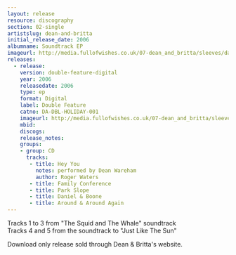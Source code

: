 ```yaml
---
layout: release
resource: discography
section: 02-single
artistslug: dean-and-britta
initial_release_date: 2006
albumname: Soundtrack EP
imageurl: http://media.fullofwishes.co.uk/07-dean_and_britta/sleeves/dab_soundtrack.jpg
releases:
  - release: 
    version: double-feature-digital
    year: 2006
    releasedate: 2006
    type: ep
    format: Digital
    label: Double Feature
    catno: DA-DBL-HOLIDAY-001
    imageurl: http://media.fullofwishes.co.uk/07-dean_and_britta/sleeves/dab_soundtrack.jpg
    mbid: 
    discogs: 
    release_notes:
    groups:
    - group: CD
      tracks:
       - title: Hey You 
         notes: performed by Dean Wareham
         author: Roger Waters
       - title: Family Conference
       - title: Park Slope
       - title: Daniel & Boone
       - title: Around & Around Again
---
```

Tracks 1 to 3 from "The Squid and The Whale" soundtrack  
Tracks 4 and 5 from the soundtrack to "Just Like The Sun"

Download only release sold through Dean & Britta's website.